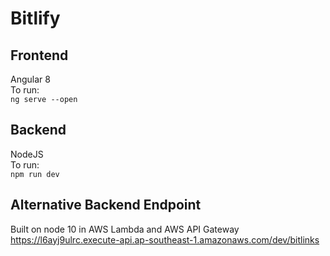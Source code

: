 # Bitlify

## Frontend
Angular 8  
To run:  
`ng serve --open`

## Backend
NodeJS  
To run:  
`npm run dev`

## Alternative Backend Endpoint
Built on node 10 in AWS Lambda and AWS API Gateway  
https://l6ayj9ulrc.execute-api.ap-southeast-1.amazonaws.com/dev/bitlinks
